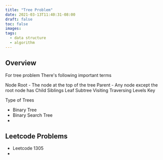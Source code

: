 ```yaml
---
title: "Tree Problem"
date: 2021-03-13T11:40:31-08:00
draft: false
toc: false
images:
tags:
  - data structure
  - algorithm
---
```


## Overview

For tree problem
There's following important terms

Node
Root - The node at the top of the tree
Parent - Any node except the root node has 
Child
Siblings
Leaf
Subtree
Visiting
Traversing
Levels
Key

Type of Trees

- Binary Tree
- Binary Search Tree
- 

## Leetcode Problems

- Leetcode 1305
- 


